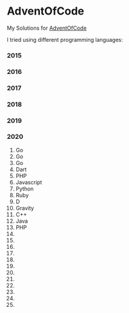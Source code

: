 # AdventOfCode
My Solutions for [AdventOfCode](https://adventofcode.com)

I tried using different programming languages:

### 2015
### 2016
### 2017
### 2018
### 2019
### 2020
01. Go
02. Go
03. Go
04. Dart
05. PHP
06. Javascript
07. Python
08. Ruby
09. D
10. Gravity
11. C++
12. Java
13. PHP
14. 
15. 
16. 
17. 
18. 
19. 
20. 
21. 
22. 
23. 
24. 
25. 